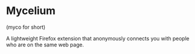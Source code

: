 # Mycelium
(myco for short)

A lightweight Firefox extension that anonymously connects you with people who are on the same web page.
